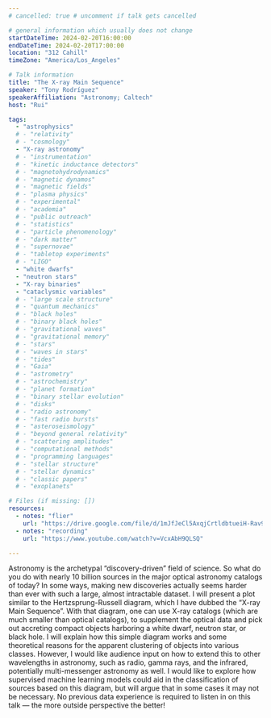 ```yaml
---
# cancelled: true # uncomment if talk gets cancelled

# general information which usually does not change
startDateTime: 2024-02-20T16:00:00
endDateTime: 2024-02-20T17:00:00
location: "312 Cahill"
timeZone: "America/Los_Angeles"

# Talk information
title: "The X-ray Main Sequence"
speaker: "Tony Rodríguez"
speakerAffiliation: "Astronomy; Caltech"
host: "Rui"

tags:
  - "astrophysics"
  # - "relativity"
  # - "cosmology"
  - "X-ray astronomy"
  # - "instrumentation"
  # - "kinetic inductance detectors"
  # - "magnetohydrodynamics"
  # - "magnetic dynamos"
  # - "magnetic fields"
  # - "plasma physics"
  # - "experimental"
  # - "academia"
  # - "public outreach"
  # - "statistics"
  # - "particle phenomenology"
  # - "dark matter"
  # - "supernovae"
  # - "tabletop experiments"
  # - "LIGO"
  - "white dwarfs"
  - "neutron stars"
  - "X-ray binaries"
  - "cataclysmic variables"
  # - "large scale structure"
  # - "quantum mechanics"
  # - "black holes"
  # - "binary black holes"
  # - "gravitational waves"
  # - "gravitational memory"
  # - "stars"
  # - "waves in stars"
  # - "tides"
  # - "Gaia"
  # - "astrometry"
  # - "astrochemistry"
  # - "planet formation"
  # - "binary stellar evolution"
  # - "disks"
  # - "radio astronomy"
  # - "fast radio bursts"
  # - "asteroseismology"
  # - "beyond general relativity"
  # - "scattering amplitudes"
  # - "computational methods"
  # - "programming languages"
  # - "stellar structure"
  # - "stellar dynamics"
  # - "classic papers"
  # - "exoplanets"

# Files (if missing: [])
resources:
  - notes: "flier"
    url: "https://drive.google.com/file/d/1mJfJeCl5AxqjCrtldbtueiH-Rav9Nfj_/view?usp=drive_link"
  - notes: "recording"
    url: "https://www.youtube.com/watch?v=VcxAbH9QLSQ"

---
```


Astronomy is the archetypal “discovery-driven” field of science.
So what do you do with nearly 10 billion sources in the major optical astronomy catalogs of today?
In some ways, making new discoveries actually seems harder than ever with such a large, almost intractable dataset.
I will present a plot similar to the Hertzsprung-Russell diagram, which I have dubbed the “X-ray Main Sequence”.
With that diagram, one can use X-ray catalogs (which are much smaller than optical catalogs), to supplement the
optical data and pick out accreting compact objects harboring a white dwarf, neutron star, or black hole.
I will explain how this simple diagram works and some theoretical reasons for the apparent clustering of objects into various classes.
However, I would like audience input on how to extend this to other wavelengths in astronomy, such as radio, gamma rays, and the infrared, potentially multi-messenger astronomy as well.
I would like to explore how supervised machine learning models could aid in the classification of sources based on this diagram, but will argue that in some cases it may not be necessary.
No previous data experience is required to listen in on this talk — the more outside perspective the better!
